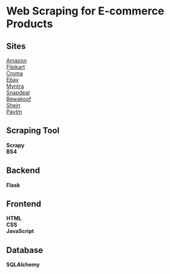# Web Scraping for E-commerce Products

## Sites

[Amazon](https://www.amazon.in/) <br/>
[Flipkart](https://www.flipkart.com/) <br/>
[Croma](https://www.croma.com) <br/>
[Ebay](https://in.ebay.com/) <br/>
[Myntra](https://www.myntra.com/) <br/>
[Snapdeal](https://www.snapdeal.com/) <br/>
[Bewakoof](https://www.bewakoof.com/) <br/>
[Shein](https://www.shein.in/) <br/>
[Paytm](https://www.paytmmall.com/) <br/>

## Scraping Tool

**Scrapy** <br/>
**BS4**

## Backend

**Flask**

## Frontend

**HTML** <br/>
**CSS** <br/>
**JavaScript**

## Database

**SQLAlchemy**